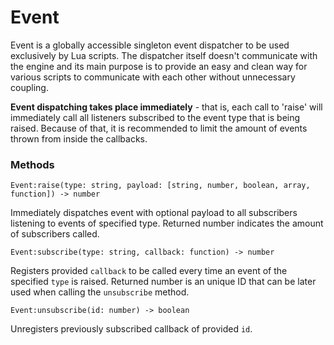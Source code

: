 # Event
Event is a globally accessible singleton event dispatcher to be used exclusively by Lua scripts. The dispatcher itself
doesn't communicate with the engine and its main purpose is to provide an easy and clean way for various scripts to
communicate with each other without unnecessary coupling.

**Event dispatching takes place immediately** - that is, each call to 'raise' will immediately call all listeners subscribed
to the event type that is being raised. Because of that, it is recommended to limit the amount of events thrown from
inside the callbacks.


### Methods

```
Event:raise(type: string, payload: [string, number, boolean, array, function]) -> number
```
Immediately dispatches event with optional payload to all subscribers listening to events of specified type. Returned
number indicates the amount of subscribers called.

```
Event:subscribe(type: string, callback: function) -> number
```
Registers provided `callback` to be called every time an event of the specified `type` is raised. Returned number is an unique
ID that can be later used when calling the `unsubscribe` method.

```
Event:unsubscribe(id: number) -> boolean
```
Unregisters previously subscribed callback of provided `id`.
